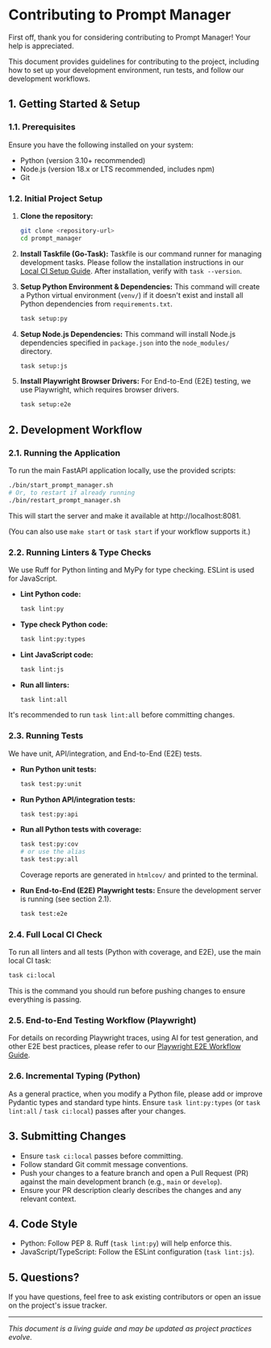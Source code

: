# Contributing to Prompt Manager

First off, thank you for considering contributing to Prompt Manager! Your help is appreciated.

This document provides guidelines for contributing to the project, including how to set up your development environment, run tests, and follow our development workflows.

## 1. Getting Started & Setup

### 1.1. Prerequisites

Ensure you have the following installed on your system:
-   Python (version 3.10+ recommended)
-   Node.js (version 18.x or LTS recommended, includes npm)
-   Git

### 1.2. Initial Project Setup

1.  **Clone the repository:**
    ```bash
    git clone <repository-url>
    cd prompt_manager
    ```

2.  **Install Taskfile (Go-Task):**
    Taskfile is our command runner for managing development tasks. Please follow the installation instructions in our [Local CI Setup Guide](./doc/local_ci_setup_guide.md).
    After installation, verify with `task --version`.

3.  **Setup Python Environment & Dependencies:**
    This command will create a Python virtual environment (`venv/`) if it doesn't exist and install all Python dependencies from `requirements.txt`.
    ```bash
    task setup:py
    ```

4.  **Setup Node.js Dependencies:**
    This command will install Node.js dependencies specified in `package.json` into the `node_modules/` directory.
    ```bash
    task setup:js
    ```

5.  **Install Playwright Browser Drivers:**
    For End-to-End (E2E) testing, we use Playwright, which requires browser drivers.
    ```bash
    task setup:e2e
    ```

## 2. Development Workflow

### 2.1. Running the Application

To run the main FastAPI application locally, use the provided scripts:

```bash
./bin/start_prompt_manager.sh
# Or, to restart if already running
./bin/restart_prompt_manager.sh
```

This will start the server and make it available at http://localhost:8081.

(You can also use `make start` or `task start` if your workflow supports it.)

### 2.2. Running Linters & Type Checks

We use Ruff for Python linting and MyPy for type checking. ESLint is used for JavaScript.

-   **Lint Python code:**
    ```bash
    task lint:py
    ```
-   **Type check Python code:**
    ```bash
    task lint:py:types
    ```
-   **Lint JavaScript code:**
    ```bash
    task lint:js
    ```
-   **Run all linters:**
    ```bash
    task lint:all
    ```

It's recommended to run `task lint:all` before committing changes.

### 2.3. Running Tests

We have unit, API/integration, and End-to-End (E2E) tests.

-   **Run Python unit tests:**
    ```bash
    task test:py:unit
    ```
-   **Run Python API/integration tests:**
    ```bash
    task test:py:api
    ```
-   **Run all Python tests with coverage:**
    ```bash
    task test:py:cov 
    # or use the alias
    task test:py:all
    ```
    Coverage reports are generated in `htmlcov/` and printed to the terminal.

-   **Run End-to-End (E2E) Playwright tests:**
    Ensure the development server is running (see section 2.1).
    ```bash
    task test:e2e
    ```

### 2.4. Full Local CI Check

To run all linters and all tests (Python with coverage, and E2E), use the main local CI task:

```bash
task ci:local
```

This is the command you should run before pushing changes to ensure everything is passing.

### 2.5. End-to-End Testing Workflow (Playwright)

For details on recording Playwright traces, using AI for test generation, and other E2E best practices, please refer to our [Playwright E2E Workflow Guide](./doc/playwright_e2e_workflow.md).

### 2.6. Incremental Typing (Python)

As a general practice, when you modify a Python file, please add or improve Pydantic types and standard type hints. Ensure `task lint:py:types` (or `task lint:all` / `task ci:local`) passes after your changes.

## 3. Submitting Changes

-   Ensure `task ci:local` passes before committing.
-   Follow standard Git commit message conventions.
-   Push your changes to a feature branch and open a Pull Request (PR) against the main development branch (e.g., `main` or `develop`).
-   Ensure your PR description clearly describes the changes and any relevant context.

## 4. Code Style

-   Python: Follow PEP 8. Ruff (`task lint:py`) will help enforce this.
-   JavaScript/TypeScript: Follow the ESLint configuration (`task lint:js`).

## 5. Questions?

If you have questions, feel free to ask existing contributors or open an issue on the project's issue tracker.

---
*This document is a living guide and may be updated as project practices evolve.* 
